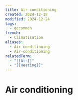 ```yaml
---
title: Air conditioning
created: 2024-12-18
modified: 2024-12-24
tags:
  - gccommon
french:
  - Climatisation
aliases:
  - Air conditioning
  - Air-conditioning
relatedTerm:
  - "[[Air]]"
  - "[[Heating]]"
---
```

# Air conditioning
